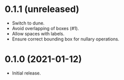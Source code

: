 0.1.1 (unreleased)
=====

- Switch to dune.
- Avoid overlapping of boxes (#1).
- Allow spaces with labels.
- Ensure correct bounding box for nullary operations.

0.1.0 (2021-01-12)
=====

- Initial release.
